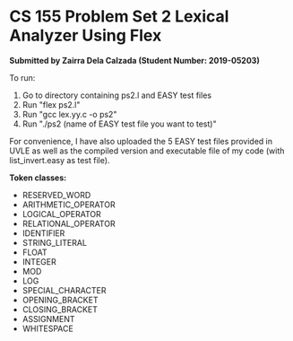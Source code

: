 # CS 155 Problem Set 2 Lexical Analyzer Using Flex
**Submitted by Zairra Dela Calzada (Student Number: 2019-05203)**    


To run:
1. Go to directory containing ps2.l and EASY test files
2. Run "flex ps2.l"
3. Run "gcc lex.yy.c -o ps2"
4. Run "./ps2 (name of EASY test file you want to test)"    


For convenience, I have also uploaded the 5 EASY test files provided in UVLE as well as the compiled version and executable file of my code (with list_invert.easy as test file).         


**Token classes:**  
- RESERVED_WORD  
- ARITHMETIC_OPERATOR  
- LOGICAL_OPERATOR  
- RELATIONAL_OPERATOR  
- IDENTIFIER  
- STRING_LITERAL  
- FLOAT  
- INTEGER  
- MOD  
- LOG  
- SPECIAL_CHARACTER  
- OPENING_BRACKET  
- CLOSING_BRACKET  
- ASSIGNMENT  
- WHITESPACE  
